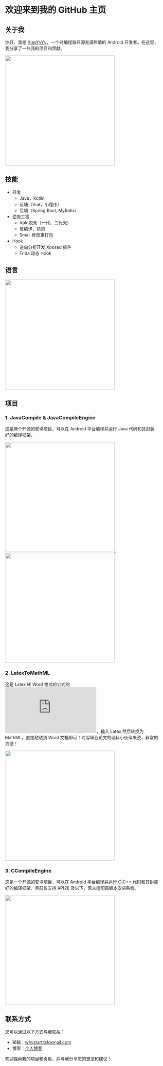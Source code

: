 # 欢迎来到我的 GitHub 主页

## 关于我
你好，我是 [XiaoYvYv](https://github.com/xiaoyvyv)，一个对编程和开源充满热情的 Android 开发者。在这里，我分享了一些我的项目和贡献。

<a href="https://github.com/xiaoyvyv">
  <img width="360px" src="https://github-readme-stats.vercel.app/api?username=xiaoyvyv&theme=default&count_private=true&show_icons=true"> 
</a>

## 技能

- 开发
  - Java，Kotlin
  - 前端（Vue，小程序）
  - 后端（Spring Boot, MyBatis）
- 逆向工程
  - Apk 脱壳（一代、二代壳）
  - 反编译、抓包
  - Smail 修改重打包
- Hook：
  - 逆向分析开发 Xposed 插件
  - Frida 动态 Hook

## 语言

<a href="https://github.com/xiaoyvyv">
  <img width="360px" src="https://github-readme-stats.vercel.app/api/top-langs/?username=xiaoyvyv&theme=vue&layout=compact">
</a>

## 项目
### 1. JavaCompile & JavaCompileEngine
这是两个开源的安卓项目，可以在 Android 平台编译并运行 Java 代码和其封装好的编译框架。

<a href="https://github.com/xiaoyvyv/JavaCompile">
  <img width="360px" src="https://github-readme-stats.vercel.app/api/pin/?username=xiaoyvyv&repo=JavaCompile&theme=default_repocard">
</a>
&nbsp;&nbsp;&nbsp;&nbsp;&nbsp;&nbsp;
<a href="https://github.com/xiaoyvyv/JavaCompileEngine">
  <img width="360px" src="https://github-readme-stats.vercel.app/api/pin/?username=xiaoyvyv&repo=JavaCompileEngine&theme=default_repocard">
</a>

### 2. LatexToMathML
这是 Latex 转 Word 格式的公式的 ![网页](https://web.xiaoyv.com.cn/h5/LatexToMathML/index.html)，输入 Latex 然后转换为 MathML，直接粘贴到 Word 文档即可！对写毕业论文的理科小伙伴来说，非常的方便！

<a href="https://github.com/xiaoyvyv/LatexToMathML">
  <img width="360px" src="https://github-readme-stats.vercel.app/api/pin/?username=xiaoyvyv&repo=LatexToMathML&theme=default_repocard">
</a>

### 3. CCompileEngine
这是一个开源的安卓项目，可以在 Android 平台编译并运行 C|C++ 代码和其封装好的编译框架，目前仅支持 API28 及以下，暂未适配高版本安卓系统。

<a href="https://github.com/xiaoyvyv/CCompileEngine">
  <img width="360px" src="https://github-readme-stats.vercel.app/api/pin/?username=xiaoyvyv&repo=CCompileEngine&theme=default_repocard">
</a>

## 联系方式
您可以通过以下方式与我联系：
- 邮箱：whystart@foxmail.com
- 博客：[个人博客](https://blog.csdn.net/whystart)

欢迎探索我的项目和贡献，并与我分享您的想法和建议！
